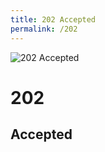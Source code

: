 ```yaml
---
title: 202 Accepted
permalink: /202
---
```

<div>
    <img src="http://i.imgur.com/r20zx51.jpg" alt="202 Accepted" />
    <h1>202</h1>
    <h2>Accepted</h2>
</div>
